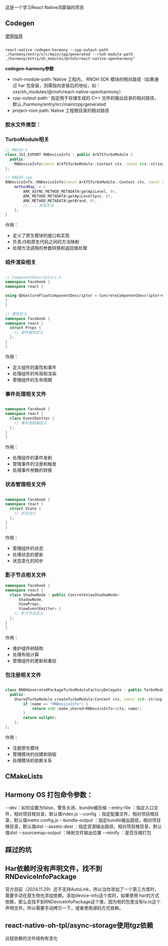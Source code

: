 这是一个学习React Native鸿蒙端的项目


## Codegen

[使用指导](https://gitee.com/react-native-oh-library/usage-docs/blob/master/zh-cn/codegen.md)



```shell

react-native codegen-harmony --cpp-output-path ./harmony/entry/src/main/cpp/generated --rnoh-module-path ./harmony/entry/oh_modules/@rnoh/react-native-openharmony"

```

**codegen-harmony参数**

- rnoh-module-path: Native 工程内， RNOH SDK 模块的相对路径（如果通过 har 包安装，则需指向安装后的地址，如：xxx/oh_modules/@rnoh/react-native-openharmony）
- cpp-output-path:` 指定⽤于存储⽣成的 C++ 文件的输出⽬录的相对路径，默认./harmony/entry/src/main/cpp/generated
- project-root-path: Native 工程根⽬录的相对路径


### 胶水文件类型：

### TurboModule相关

```cpp
// RNXXX.h
class JSI_EXPORT RNDeviceInfo : public ArkTSTurboModule {
  public:
    RNDeviceInfo(const ArkTSTurboModule::Context ctx, const std::string name);
};

// RNXXX.cpp
RNDeviceInfo::RNDeviceInfo(const ArkTSTurboModule::Context ctx, const std::string name) : ArkTSTurboModule(ctx, name) {
    methodMap_ = {
        ARK_ASYNC_METHOD_METADATA(getApiLevel, 0),
        ARK_METHOD_METADATA(getApiLevelSync, 0),
        ARK_METHOD_METADATA(getBrand, 0),
        // ... 其他方法
    };
}

```

作用：

- 定义了原生模块的接口和实现
- 负责JS和原生代码之间的方法映射
- 处理方法调用的参数转换和返回值处理

### 组件渲染相关


```cpp

// ComponentDescriptors.h
namespace facebook {
namespace react {

using QDGestureFloatComponentDescriptor = ConcreteComponentDescriptor<QDGestureFloatShadowNode>;
} 
} 

// 属性定义
namespace facebook {
namespace react {
  struct Props {
    // 组件属性定义
  };
}
}

```

作用：

- 定义组件的属性和事件
- 处理组件的布局和渲染
- 管理组件的生命周期



### 事件处理相关文件

```cpp

namespace facebook {
namespace react {
  class EventEmitter {
    // 事件发射器定义
  };
}
}

```

作用：

- 处理组件的事件发射
- 管理事件的注册和触发
- 处理事件参数的转换


### 状态管理相关文件

```cpp

namespace facebook {
namespace react {
  struct State {
    // 状态定义
  };
}
}

```

作用：

- 管理组件的状态
- 处理状态的更新
- 状态变化的同步


### 影子节点相关文件

```cpp
namespace facebook {
namespace react {
  class ShadowNode : public ConcreteViewShadowNode<
      ShadowNode,
      ViewProps,
      ViewEventEmitter> {
    // 影子节点定义
  };
}
}
```

作用：

- 维护组件树结构
- 处理布局计算
- 管理组件的更新和重绘

### 包注册相关文件

```cpp

class RNOHGeneratedPackageTurboModuleFactoryDelegate : public TurboModuleFactoryDelegate {
  public:
    SharedTurboModule createTurboModule(Context ctx, const std::string &name) const override {
        if (name == "RNDeviceInfo") {
            return std::make_shared<RNDeviceInfo>(ctx, name);
        }
        return nullptr;
    };
};

```

作用：

- 注册原生模块
- 管理模块的创建和销毁
- 处理模块的依赖关系




## CMakeLists




## Harmony OS 打包命令参数：

--dev：如何设置为false，警告关闭、bundle被压缩
--entry-file <path>：指定入口文件，相对项目根目录，默认值index.js
--config <path>：指定配置文件，相对项目根目录，默认值metro.config.js
--bundle-output <path>：指定bundle输出路径，相对项目根目录，默认值dist
--assets-dest <path>：指定资源输出路径，相对项目根目录，默认值dist
--sourcemap-output <path>：映射文件输出位置
--minify <boolean>：是否压缩打包




## 踩过的坑


## Har依赖时没有声明文件，找不到RNDeviceInfoPackage

官方目前（2024.11.29）还不支持AutoLink，所以当你添加了一个第三方库时，需要手动在原生侧也添加依赖。添加device-info这个库时，如果使用
har的方式依赖，那么会找不到RNDeviceInfoPackage这个类，因为他的包里没有ts.ts这个声明文件。所以需要手动拷贝一下，或者使用源码方式依赖。


## react-native-oh-tpl/async-storage使用tgz依赖

远程依赖的文件结构有变化